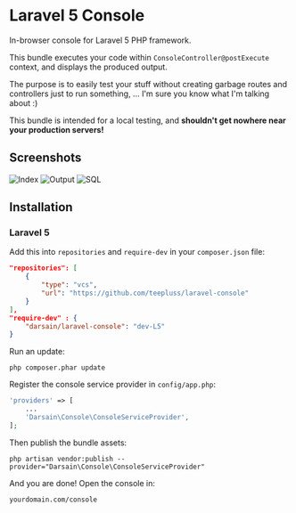 # Laravel 5 Console

In-browser console for Laravel 5 PHP framework.

This bundle executes your code within `ConsoleController@postExecute` context, and displays the produced output.

The purpose is to easily test your stuff without creating garbage routes and controllers just to run something, ...
I'm sure you know what I'm talking about :)

This bundle is intended for a local testing, and **shouldn't get nowhere near your production servers!**

## Screenshots

![Index](http://i.imgur.com/SaDPurm.png)
![Output](http://i.imgur.com/YezliAi.png)
![SQL](http://i.imgur.com/BLs7wnW.png)

## Installation

### Laravel 5

Add this into `repositories` and `require-dev` in your `composer.json` file:

```json
"repositories": [
    {
        "type": "vcs",
        "url": "https://github.com/teepluss/laravel-console"
    }
],
"require-dev" : {
	"darsain/laravel-console": "dev-L5"
}
```

Run an update:

```
php composer.phar update
```

Register the console service provider in `config/app.php`:

```php
'providers' => [
	...
	'Darsain\Console\ConsoleServiceProvider',
];
```

Then publish the bundle assets:

```
php artisan vendor:publish --provider="Darsain\Console\ConsoleServiceProvider"
```

And you are done! Open the console in:

```
yourdomain.com/console
```
